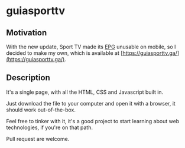 # guiasporttv

## Motivation

With the new update, Sport TV made its [EPG](https://www.sporttv.pt/guia) unusable on mobile, so I decided to make my own, which is available at [https://guiasporttv.ga/](https://guiasporttv.ga/).

## Description

It's a single page, with all the HTML, CSS and Javascript built in.

Just download the file to your computer and open it with a browser, it should work out-of-the-box.

Feel free to tinker with it, it's a good project to start learning about web technologies, if you're on that path.

Pull request are welcome.
